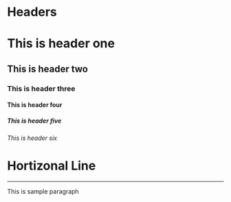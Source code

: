 # Headers

# This is header one
## This is header two
### This is header three
#### This is header four
##### This is header five
###### This is header six

#
# Hortizonal Line

--- 
This is sample paragraph

